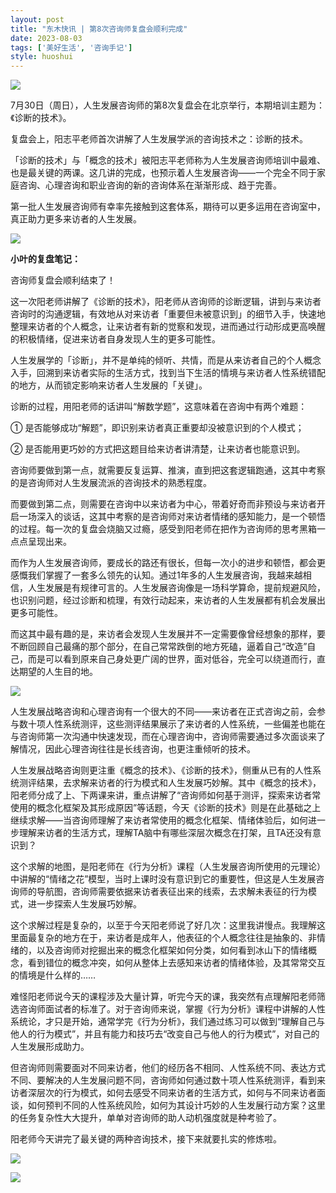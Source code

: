 ```yaml
---
layout: post
title: "东木快讯 | 第8次咨询师复盘会顺利完成"
date: 2023-08-03
tags: ['美好生活', '咨询手记']
style: huoshui
---
```


![](/assets/post_images/2023-08-03-17319184618580.6115064706550435.jpeg)

7月30日（周日），人生发展咨询师的第8次复盘会在北京举行，本期培训主题为：《诊断的技术》。

复盘会上，阳志平老师首次讲解了人生发展学派的咨询技术之：诊断的技术。

「诊断的技术」与「概念的技术」被阳志平老师称为人生发展咨询师培训中最难、也是最关键的两课。这几讲的完成，也预示着人生发展咨询——一个完全不同于家庭咨询、心理咨询和职业咨询的新的咨询体系在渐渐形成、趋于完善。

第一批人生发展咨询师有幸率先接触到这套体系，期待可以更多运用在咨询室中，真正助力更多来访者的人生发展。

![](/assets/post_images/2023-08-03-17319184623540.5641781078106611.png)

**小叶的复盘笔记：**

咨询师复盘会顺利结束了！

这一次阳老师讲解了《诊断的技术》，阳老师从咨询师的诊断逻辑，讲到与来访者咨询时的沟通逻辑，有效地从对来访者「重要但未被意识到」的细节入手，快速地整理来访者的个人概念，让来访者有新的觉察和发现，进而通过行动形成更高唤醒的积极情绪，促进来访者自身发现人生的更多可能性。

人生发展学的「诊断」，并不是单纯的倾听、共情，而是从来访者自己的个人概念入手，回溯到来访者实际的生活方式，找到当下生活的情境与来访者人性系统错配的地方，从而锁定影响来访者人生发展的「关键」。

诊断的过程，用阳老师的话讲叫“解数学题”，这意味着在咨询中有两个难题：

① 是否能够成功“解题”，即识别来访者真正重要却没被意识到的个人模式；

② 是否能用更巧妙的方式把这题目给来访者讲清楚，让来访者也能意识到。

咨询师要做到第一点，就需要反复运算、推演，直到把这套逻辑跑通，这其中考察的是咨询师对人生发展流派的咨询技术的熟悉程度。

而要做到第二点，则需要在咨询中以来访者为中心，带着好奇而非预设与来访者开启一场深入的谈话，这其中考察的是咨询师对来访者情绪的感知能力，是一个顿悟的过程。每一次的复盘会烧脑又过瘾，感受到阳老师在把作为咨询师的思考黑箱一点点呈现出来。

而作为人生发展咨询师，要成长的路还有很长，但每一次小的进步和顿悟，都会更感慨我们掌握了一套多么领先的认知。通过1年多的人生发展咨询，我越来越相信，人生发展是有规律可言的。人生发展咨询像是一场科学算命，提前规避风险，也识别问题，经过诊断和梳理，有效行动起来，来访者的人生发展都有机会发展出更多可能性。

而这其中最有趣的是，来访者会发现人生发展并不一定需要像曾经想象的那样，要不断回顾自己最痛的那个部分，在自己常常跌倒的地方死磕，逼着自己“改造”自己，而是可以看到原来自己身处更广阔的世界，面对低谷，完全可以绕道而行，直达期望的人生目的地。

![](/assets/post_images/2023-08-03-17319184619900.9451181112866451.jpeg)

人生发展战略咨询和心理咨询有一个很大的不同——来访者在正式咨询之前，会参与数十项人性系统测评，这些测评结果展示了来访者的人性系统，一些偏差也能在与咨询师第一次沟通中快速发现，而在心理咨询中，咨询师需要通过多次面谈来了解情况，因此心理咨询往往是长线咨询，也更注重倾听的技术。

人生发展战略咨询则更注重《概念的技术》、《诊断的技术》，侧重从已有的人性系统测评结果，去求解来访者的行为模式和人生发展巧妙解。其中《概念的技术》，阳老师分成了上、下两课来讲，重点讲解了“咨询师如何基于测评，探索来访者常使用的概念化框架及其形成原因”等话题，今天《诊断的技术》则是在此基础之上继续求解——当咨询师理解了来访者常使用的概念化框架、情绪体验后，如何进一步理解来访者的生活方式，理解TA脑中有哪些深层次概念在打架，且TA还没有意识到？

这个求解的地图，是阳老师在《行为分析》课程（人生发展咨询所使用的元理论）中讲解的“情绪之花”模型，当时上课时没有意识到它的重要性，但这是人生发展咨询师的导航图，咨询师需要依据来访者表征出来的线索，去求解未表征的行为模式，进一步探索人生发展巧妙解。

这个求解过程是复杂的，以至于今天阳老师说了好几次：这里我讲慢点。我理解这里面最复杂的地方在于，来访者是成年人，他表征的个人概念往往是抽象的、非情绪的，以及咨询师对挖掘出来的概念化框架如何分类，如何看到冰山下的情绪概念，看到错位的概念冲突，如何从整体上去感知来访者的情绪体验，及其常常交互的情境是什么样的……

难怪阳老师说今天的课程涉及大量计算，听完今天的课，我突然有点理解阳老师筛选咨询师面试者的标准了。对于咨询师来说，掌握《行为分析》课程中讲解的人性系统论，才只是开始，通常学完《行为分析》，我们通过练习可以做到“理解自己与他人的行为模式”，并且有能力和技巧去“改变自己与他人的行为模式”，对自己的人生发展形成助力。

但咨询师则需要面对不同来访者，他们的经历各不相同、人性系统不同、表达方式不同、要解决的人生发展问题不同，咨询师如何通过数十项人性系统测评，看到来访者深层次的行为模式，如何去感受不同来访者的生活方式，如何与不同来访者面谈，如何预判不同的人性系统风险，如何为其设计巧妙的人生发展行动方案？这里的任务复杂性大大提升，单单对咨询师的助人动机强度就是种考验了。

阳老师今天讲完了最关键的两种咨询技术，接下来就要扎实的修炼啦。

![](/assets/post_images/2023-08-03-17319184625080.9169043597828561.jpeg)

![](/assets/post_images/2023-08-03-17319184623750.27243496669831235.jpeg)
